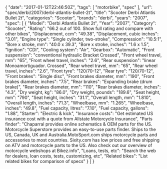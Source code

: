 {
    "date": "2017-01-12T22:46:50Z",
    "tags": [
        "motorbike",
        "spec"
    ],
    "url": "spec\/derbi\/2007\/derbi-atlantis-bullet-2t",
    "title": "Scooter Derbi Atlantis Bullet 2t",
    "categories": "Scooter",
    "brands": "derbi",
    "years": "2007",
    "spec": [
        {
            "Model": "Derbi Atlantis Bullet 2t",
            "Year": "2007",
            "Category": "Scooter",
            "Rating": "66.2 out of 100. Show full rating and compare with other bikes",
            "Displacement, ccm": "49.38",
            "Displacement, cubic inches": "3.01",
            "Engine type": "Single cylinder, two-stroke",
            "Compression": "10.5:1",
            "Bore x stroke, mm": "40.0 x 39.3",
            "Bore x stroke, inches": "1.6 x 1.5",
            "Ignition": "CDI",
            "Cooling system": "Air",
            "Gearbox": "Automatic",
            "Front suspension": "conventional hydraulic Bracket Crossed",
            "Front wheel travel, mm": "65",
            "Front wheel travel, inches": "2.6",
            "Rear suspension": "linear Monoamortiguador. Crossed",
            "Rear wheel travel, mm": "65",
            "Rear wheel travel, inches": "2.6",
            "Front tyre": "120\/70-12",
            "Rear tyre": "120\/70-12",
            "Front brakes": "Single disc",
            "Front brakes diameter, mm": "190",
            "Front brakes diameter, inches": "7.5",
            "Rear brakes": "Expanding brake (drum brake)",
            "Rear brakes diameter, mm": "110",
            "Rear brakes diameter, inches": "4.3",
            "Dry weight, kg": "86.0",
            "Dry weight, pounds": "189.6",
            "Seat height, mm": "790",
            "Seat height, inches": "31.1",
            "Overall length, mm": "1.810",
            "Overall length, inches": "71.3",
            "Wheelbase, mm": "1.265",
            "Wheelbase, inches": "49.8",
            "Fuel capacity, litres": "7.10",
            "Fuel capacity, gallons": "1.88",
            "Starter": "Electric & kick",
            "Insurance costs": "Get estimated US insurance cost with a quote from Allstate Motorcycle Insurance",
            "Parts finder": "Chaparral provides online schematics & OEM parts for the US.   Motorcycle Superstore provides an easy-to-use parts finder. Ships to the US, Canada, UK and Australia.MotoSport.com ships motorcycle parts and accessories to most countries.    Sixity.com has low prices and free shipping on ATV and motorcycle parts to the US. Also check out our overview of motorcycle webshops at Bikez.info",
            "Loans, tests, etc": "Search the web for dealers, loan costs, tests, customizing, etc",
            "Related bikes": "List related bikes for comparison of specs"
        }
    ]
}